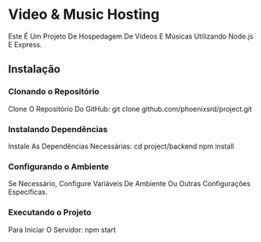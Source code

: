 # Video & Music Hosting

Este É Um Projeto De Hospedagem De Videos E Músicas Utilizando Node.js E Express.

## Instalação

### Clonando o Repositório

Clone O Repositório Do GitHub: git clone github.com/phoenixsrd/project.git

### Instalando Dependências

Instale As Dependências Necessárias: cd project/backend npm install

### Configurando o Ambiente

Se Necessário, Configure Variáveis De Ambiente Ou Outras Configurações Específicas.

### Executando o Projeto

Para Iniciar O Servidor: npm start
